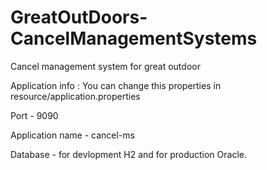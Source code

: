 # GreatOutDoors-CancelManagementSystems
Cancel management system for great outdoor



Application info :
You can change this properties in resource/application.properties

Port - 9090

Application name - cancel-ms

Database - for devlopment H2 and for production Oracle.
